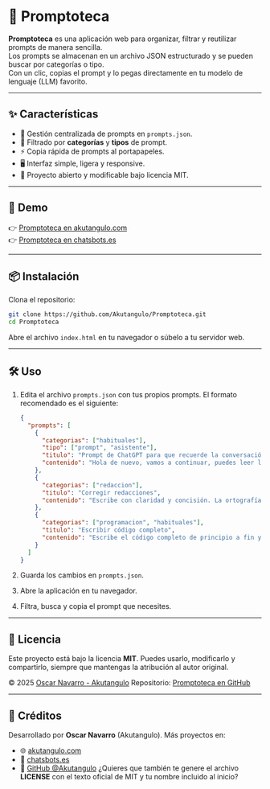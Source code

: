 # 📖 Promptoteca

**Promptoteca** es una aplicación web para organizar, filtrar y reutilizar prompts de manera sencilla.  
Los prompts se almacenan en un archivo JSON estructurado y se pueden buscar por categorías o tipo.  
Con un clic, copias el prompt y lo pegas directamente en tu modelo de lenguaje (LLM) favorito.  

---

## ✨ Características

- 📂 Gestión centralizada de prompts en `prompts.json`.  
- 🔎 Filtrado por **categorías** y **tipos** de prompt.  
- ⚡ Copia rápida de prompts al portapapeles.  
- 🖥️ Interfaz simple, ligera y responsive.  
- 🤝 Proyecto abierto y modificable bajo licencia MIT.  

---

## 🚀 Demo

👉 [Promptoteca en akutangulo.com](https://akutangulo.com)  
👉 [Promptoteca en chatsbots.es](https://chatsbots.es)  

---

## 📦 Instalación

Clona el repositorio:

```bash
git clone https://github.com/Akutangulo/Promptoteca.git
cd Promptoteca
````

Abre el archivo `index.html` en tu navegador o súbelo a tu servidor web.

---

## 🛠️ Uso

1. Edita el archivo `prompts.json` con tus propios prompts.
   El formato recomendado es el siguiente:

   ```json
   {
     "prompts": [
       {
         "categorias": ["habituales"],
         "tipo": ["prompt", "asistente"],
         "titulo": "Prompt de ChatGPT para que recuerde la conversación y seguir con ella",
         "contenido": "Hola de nuevo, vamos a continuar, puedes leer la conversacion? \n Te acuerdas de lo que estabamos haciendo?"
       },
       {
         "categorias": ["redaccion"],
         "titulo": "Corregir redacciones",
         "contenido": "Escribe con claridad y concisión. La ortografía y gramática son importantes."
       },
       {
         "categorias": ["programacion", "habituales"],
         "titulo": "Escribir código completo",
         "contenido": "Escribe el código completo de principio a fin y proporciona todo el bloque de código sin omitir partes. \n Tienes todo el código necesario para realizar esta misión, no delegues esta responsabilidad en nadie."
       }
     ]
   }
   ```

2. Guarda los cambios en `prompts.json`.

3. Abre la aplicación en tu navegador.

4. Filtra, busca y copia el prompt que necesites.

---

## 📖 Licencia

Este proyecto está bajo la licencia **MIT**.
Puedes usarlo, modificarlo y compartirlo, siempre que mantengas la atribución al autor original.

© 2025 [Oscar Navarro - Akutangulo](https://akutangulo.com)
Repositorio: [Promptoteca en GitHub](https://github.com/Akutangulo/Promptoteca)

---

## 🙌 Créditos

Desarrollado por **Oscar Navarro** (Akutangulo).
Más proyectos en:

* 🌐 [akutangulo.com](https://akutangulo.com)
* 🤖 [chatsbots.es](https://chatsbots.es)
* 🐙 [GitHub @Akutangulo](https://github.com/Akutangulo)
¿Quieres que también te genere el archivo **LICENSE** con el texto oficial de MIT y tu nombre incluido al inicio?
```
